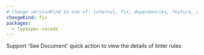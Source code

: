 ```yaml
---
# Change versionKind to one of: internal, fix, dependencies, feature, deprecation, breaking
changeKind: fix
packages:
  - typespec-vscode
---
```


Support 'See Document' quick action to view the details of linter rules
